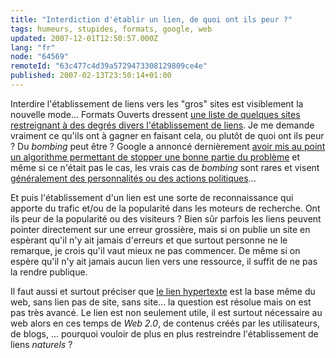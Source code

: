 ```yaml
---
title: "Interdiction d'établir un lien, de quoi ont ils peur ?"
tags: humeurs, stupides, formats, google, web
updated: 2007-12-01T12:50:57.000Z
lang: "fr"
node: "64569"
remoteId: "63c477c4d39a5729473308129809ce4e"
published: 2007-02-13T23:50:14+01:00
---
```

 
Interdire l'établissement de liens vers les &quot;gros&quot; sites est
visiblement la nouvelle mode... Formats Ouverts dressent [une liste de quelques
sites restreignant à des degrés divers l'établissement de
liens](http://formats-ouverts.org/blog/2007/02/10/1102-pas-de-lien-hypertexte).
Je me demande vraiment ce qu'ils ont à gagner en faisant cela, ou plutôt de quoi
ont ils peur ? Du *bombing* peut être ? Google a annoncé dernièrement [avoir mis
au point un algorithme permettant de stopper une bonne partie du
problème](http://googlewebmastercentral.blogspot.com/2007/01/quick-word-about-googlebombs.html)
et même si ce n'était pas le cas, les vrais cas de *bombing* sont rares et
visent [généralement des personnalités ou des actions
politiques](http://fr.wikipedia.org/wiki/Bombardement_Google#Exemples)...

 
Et puis l'établissement d'un lien est une sorte de reconnaissance qui apporte du
trafic et/ou de la popularité dans les moteurs de recherche. Ont ils peur de la
popularité ou des visiteurs ? Bien sûr parfois les liens peuvent pointer
directement sur une erreur
grossière,
mais si on publie un site en espèrant qu'il n'y ait jamais d'erreurs et que
surtout personne ne le remarque, je crois qu'il vaut mieux ne pas commencer. De
même si on espère qu'il n'y ait jamais aucun lien vers une ressource, il suffit
de ne pas la rendre publique.

 
Il faut aussi et surtout préciser que [le lien
hypertexte](http://fr.wikipedia.org/wiki/Hyperlien) est la base même du web,
sans lien pas de site, sans site... la question est résolue mais on est pas très
avancé. Le lien est non seulement utile, il est surtout nécessaire au web alors
en ces temps de *Web 2.0*, de contenus créés par les utilisateurs, de blogs, ...
pourquoi vouloir de plus en plus restreindre l'établissement de liens *naturels*
?

